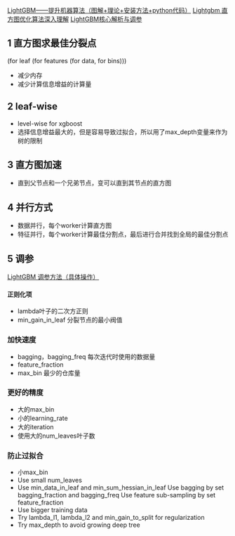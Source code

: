 [LightGBM——提升机器算法（图解+理论+安装方法+python代码）](https://blog.csdn.net/huacha__/article/details/81057150)
[Lightgbm 直方图优化算法深入理解](https://blog.csdn.net/anshuai_aw1/article/details/83040541)
[LightGBM核心解析与调参](https://juejin.im/post/5b76437ae51d45666b5d9b05)
## 1 直方图求最佳分裂点
(for leaf (for features (for data, for bins)))
- 减少内存
- 减少计算信息增益的计算量
## 2 leaf-wise
- level-wise for xgboost
- 选择信息增益最大的，但是容易导致过拟合，所以用了max_depth变量来作为树的限制

## 3 直方图加速
- 直到父节点和一个兄弟节点，变可以直到其节点的直方图


## 4 并行方式
- 数据并行，每个worker计算直方图
- 特征并行，每个worker计算最佳分割点，最后进行合并找到全局的最佳分割点

## 5 调参
[LightGBM 调参方法（具体操作）](https://www.imooc.com/article/43784?block_id=tuijian_wz)

#### 正则化项
- lambda叶子的二次方正则
- min_gain_in_leaf 分裂节点的最小阀值

### 加快速度
- bagging，bagging_freq 每次迭代时使用的数据量
- feature_fraction
- max_bin 最少的仓库量

### 更好的精度
- 大的max_bin
- 小的learning_rate
- 大的iteration
- 使用大的num_leaves叶子数

### 防止过拟合
- 小max_bin
- Use small num_leaves
- Use min_data_in_leaf and min_sum_hessian_in_leaf
Use bagging by set bagging_fraction and bagging_freq
Use feature sub-sampling by set feature_fraction
- Use bigger training data
- Try lambda_l1, lambda_l2 and min_gain_to_split for regularization
- Try max_depth to avoid growing deep tree
